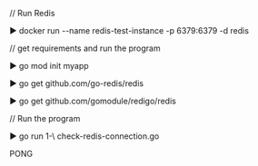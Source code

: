 

// Run Redis

▶ docker run --name redis-test-instance -p 6379:6379 -d redis




// get requirements and run the program

▶ go mod init myapp

▶ go get github.com/go-redis/redis

▶ go get github.com/gomodule/redigo/redis




// Run the program

▶ go run 1-\ check-redis-connection.go

PONG <nil>

